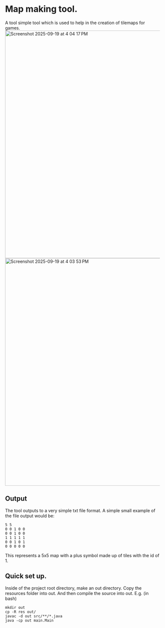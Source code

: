 # Map making tool.
A tool simple tool which is used to help in the creation of tilemaps for games.
<img width="1112" height="740" alt="Screenshot 2025-09-19 at 4 04 17 PM" src="https://github.com/user-attachments/assets/a2c5efca-577e-42a6-9f3b-adeccc834cd9" />
<img width="1112" height="740" alt="Screenshot 2025-09-19 at 4 03 53 PM" src="https://github.com/user-attachments/assets/f97d71b5-7b34-4f5c-a10f-6f4e4a68cb12" />
## Output
The tool outputs to a very simple txt file format. A simple small example of the file output would be:

```
5 5  
0 0 1 0 0  
0 0 1 0 0  
1 1 1 1 1  
0 0 1 0 1  
0 0 0 0 0
```
This represents a 5x5 map with a plus symbol made up of tiles with the id of 1.

## Quick set up.
Inside of the project root directory, make an out directory. Copy the resources folder into out. And then compile the source into out.
E.g. (in bash)
```
mkdir out
cp -R res out/
javac -d out src/**/*.java
java -cp out main.Main
```
